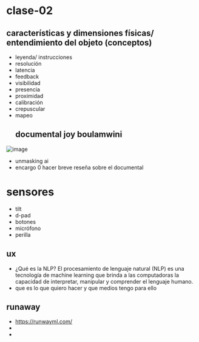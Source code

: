 # clase-02
## características y dimensiones físicas/ entendimiento del objeto (conceptos)
- leyenda/ instrucciones
- resolución
- latencia
- feedback
- visibilidad
- presencia
- proximidad
- calibración
- crepuscular
- mapeo
  ## documental joy boulamwini

 ![image](https://github.com/user-attachments/assets/00fa93de-9fda-49f7-a5c5-c58a5a9918ab)

- unmasking ai
- encargo 0 hacer breve reseña sobre el documental
# sensores
- tilt
- d-pad
- botones
- micrófono
- perilla
## ux
- ¿Qué es la NLP? El procesamiento de lenguaje natural (NLP) es una tecnología de machine learning que brinda a las computadoras la capacidad de interpretar, manipular y comprender el lenguaje humano.
- que es lo que quiero hacer y que medios tengo para ello
## runaway
- https://runwayml.com/
- 
- 
